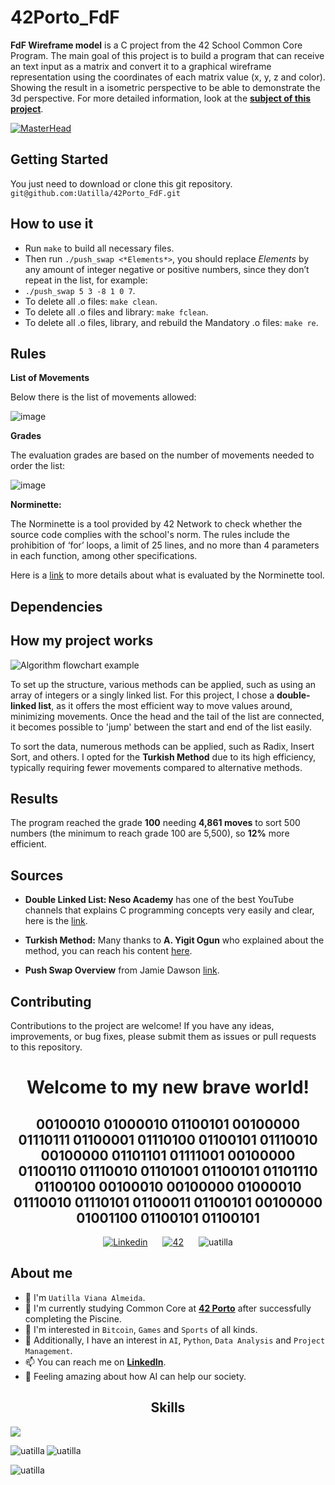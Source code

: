 # 42Porto_FdF
**FdF Wireframe model** is a C project from the 42 School Common Core Program. The main goal of this project is to build a program that can receive an text input as a matrix and convert it to a graphical wireframe representation using the coordinates of each matrix value (x, y, z and color). Showing the result in a isometric perspective to be able to demonstrate the 3d perspective.
For more detailed information, look at the [**subject of this project**](https://github.com/Uatilla/42Porto_FdF/blob/main/Project%20Files/FdF_en.subject.pdf).

[![MasterHead](https://github.com/Uatilla/42Porto_FdF/tree/main)](https://www.linkedin.com/in/uatilla/)


## Getting Started

You just need to download or clone this git repository.
`git@github.com:Uatilla/42Porto_FdF.git`

## How to use it

* Run `make` to build all necessary files.
* Then run `./push_swap <*Elements*>`, you should replace *Elements* by any amount of integer negative or positive numbers, since they don’t repeat in the list, for example:
* `./push_swap 5 3 -8 1 0 7`.
* To delete all .o files: `make clean`.
* To delete all .o files and library: `make fclean`.
* To delete all .o files, library, and rebuild the Mandatory .o files: `make re`.


## Rules

**List of Movements**

Below there is the list of movements allowed:

![image](https://github.com/Uatilla/42Porto_Push_swap/assets/112968804/159c5438-0494-486e-8583-a360f7eaf2fd)


**Grades**

The evaluation grades are based on the number of movements needed to order the list:

![image](https://github.com/Uatilla/42Porto_Push_swap/assets/112968804/86e9fb58-2fe3-4b74-9b87-d7415c44b49b)

**Norminette:**

The Norminette is a tool provided by 42 Network to check whether the source code complies with the school's norm. The rules include the prohibition of ‘for’ loops, a limit of 25 lines, and no more than 4 parameters in each function, among other specifications.

Here is a [link](https://42.nauman.cc/2023/06/01/getting-started-norminette/) to more details about what is evaluated by the Norminette tool.


## Dependencies

## How my project works

![Algorithm flowchart example](https://github.com/Uatilla/42Porto_Push_swap/assets/112968804/3a5fa5bb-1acf-4b58-a729-43c95cb1bc4f)


To set up the structure, various methods can be applied, such as using an array of integers or a singly linked list. For this project, I chose a **double-linked list**, as it offers the most efficient way to move values around, minimizing movements. Once the head and the tail of the list are connected, it becomes possible to 'jump' between the start and end of the list easily.

To sort the data, numerous methods can be applied, such as Radix, Insert Sort, and others. I opted for the **Turkish Method** due to its high efficiency, typically requiring fewer movements compared to alternative methods.

## Results

The program reached the grade **100** needing **4,861 moves** to sort 500 numbers (the minimum to reach grade 100 are 5,500), so **12%** more efficient.

## Sources

* **Double Linked List: Neso Academy** has one of the best YouTube channels that explains C programming concepts very easily and clear, here is the [link](https://www.youtube.com/watch?v=e9NG_a6Z0mg&pp=ygUSZG91YmxlIGxpbmtlZCBsaXN0).

* **Turkish Method:** Many thanks to **A. Yigit Ogun** who explained about the method, you can reach his content [here](https://medium.com/@ayogun/push-swap-c1f5d2d41e97). 

* **Push Swap Overview** from Jamie Dawson [link](https://medium.com/@jamierobertdawson/push-swap-the-least-amount-of-moves-with-two-stacks-d1e76a71789a).

## Contributing

Contributions to the project are welcome! If you have any ideas, improvements, or bug fixes, please submit them as issues or pull requests to this repository.

<div align="center">
  <h1><b>Welcome to my new brave world!</b></h1> 
  <h2><b>00100010 01000010 01100101 00100000 01110111 01100001 01110100 01100101 01110010 00100000 01101101 01111001 00100000 01100110 01110010 01101001 01100101 01101110 01100100 00100010 00100000 01000010 01110010 01110101 01100011 01100101 00100000 01001100 01100101 01100101</b></h2>
</div>

<!---
SMALL ICONS
--->
<div style="text-align: center;">
  <a href='https://www.linkedin.com/in/uatilla' target="_blank" style="display: inline-block; margin: 0 10px;">
    <img alt='Linkedin' src='https://img.shields.io/badge/LinkedIn-100000?style=flat&logo=Linkedin&logoColor=white&labelColor=0A66C2&color=0A66C2'/>
  </a>
  <a href='https://profile.intra.42.fr/users/uviana-a' target="_blank" style="display: inline-block; margin: 0 10px;">
    <img alt='42' src='https://img.shields.io/badge/Porto-100000?style=flat&logo=42&logoColor=white&labelColor=000000&color=000000'/>
  </a>
  <img src="https://komarev.com/ghpvc/?username=uatilla&label=Profile%20views&color=0e75b6&style=flat" alt="uatilla" style="display: inline-block; margin: 0 10px;" />
</div>


## About me

- 👋 I'm `Uatilla Viana Almeida`.
- 🌱 I'm currently studying Common Core at [**42 Porto**](https://www.42porto.com) after successfully completing the Piscine.
- 👀 I'm interested in `Bitcoin`, `Games` and `Sports` of all kinds.
- 🚀 Additionally, I have an interest in `AI`, `Python`, `Data Analysis` and `Project Management`.
- 📫 You can reach me on [**LinkedIn**](https://www.linkedin.com/in/uatilla/).
- 🤔 Feeling amazing about how AI can help our society.

<div align="center">

## Skills
<p align="left">
  <a href="https://skillicons.dev">
    <img src="https://skillicons.dev/icons?i=c,python,git,github,bash,linux,vim,vscode,sketchup,sql" />
  </a>
</p>

<p><img align="left" src="https://github-readme-stats.vercel.app/api/top-langs?username=uatilla&show_icons=true&locale=en&layout=compact" alt="uatilla" /></p>

<p>&nbsp;<img align="left" src="https://github-readme-stats.vercel.app/api?username=uatilla&show_icons=true&locale=en" alt="uatilla" /></p>

<p><img align="left" src="https://github-readme-streak-stats.herokuapp.com/?user=uatilla&" alt="uatilla" /></p>
